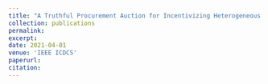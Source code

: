 ```yaml
---
title: "A Truthful Procurement Auction for Incentivizing Heterogeneous Clients in Federated Learning"
collection: publications
permalink: 
excerpt: 
date: 2021-04-01
venue: 'IEEE ICDCS'
paperurl: 
citation:
---
```


